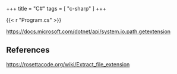 +++
title = "C#"
tags = [ "c-sharp" ]
+++

{{< r "Program.cs" >}}

<https://docs.microsoft.com/dotnet/api/system.io.path.getextension>

## References

<https://rosettacode.org/wiki/Extract_file_extension>
